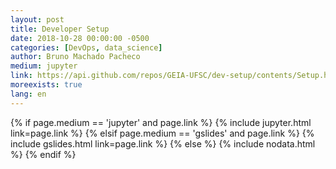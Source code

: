 ```yaml
---
layout: post
title: Developer Setup
date: 2018-10-28 00:00:00 -0500
categories: [DevOps, data_science]
author: Bruno Machado Pacheco
medium: jupyter
link: https://api.github.com/repos/GEIA-UFSC/dev-setup/contents/Setup.html?ref=master
moreexists: true
lang: en
---
```


<div>
    {% if page.medium == 'jupyter' and page.link %}
        {% include jupyter.html link=page.link %}
    {% elsif page.medium == 'gslides' and page.link %}
        {% include gslides.html link=page.link %}
    {% else %}
        {% include nodata.html %}
    {% endif %}
</div>